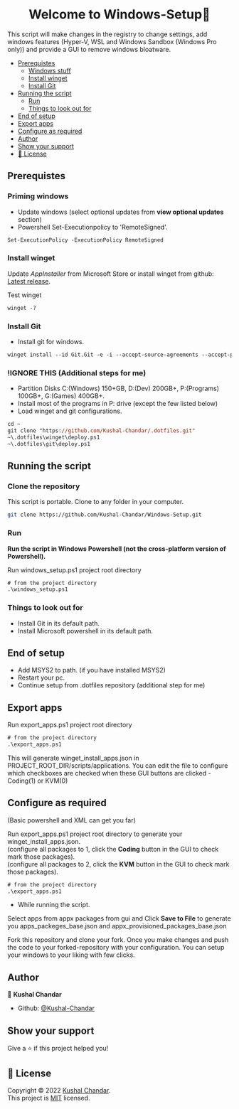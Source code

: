 <h1 align="center">Welcome to Windows-Setup👋</h1>

This script will make changes in the registry to change settings, add windows features (Hyper-V, WSL and Windows Sandbox (Windows Pro only)) and provide a GUI to remove windows bloatware.

- [Prerequistes](#prerequistes)
  - [Windows stuff](#windows-stuff)
  - [Install winget](#install-winget)
  - [Install Git](#install-git)
- [Running the script](#running-the-script)
  - [Run](#run)
  - [Things to look out for](#things-to-look-out-for)
- [End of setup](#end-of-setup)
- [Export apps](#export-apps)
- [Configure as required](#configure-as-required)
- [Author](#author)
- [Show your support](#show-your-support)
- [📝 License](#📝-license)

## Prerequistes

### Priming windows

- Update windows (select optional updates from **view optional updates** section)
- Powershell Set-Executionpolicy to 'RemoteSigned'.

```ps
Set-ExecutionPolicy -ExecutionPolicy RemoteSigned
```

### Install winget

Update _AppInstaller_ from Microsoft Store or install winget from github: [Latest release](https://github.com/microsoft/winget-cli/releases/latest). <br>

Test winget

```ps
winget -?
```

### Install Git

- Install git for windows.

```ps
winget install --id Git.Git -e -i --accept-source-agreements --accept-package-agreements
```

### !IGNORE THIS (Additional steps for me)

- Partition Disks C:(Windows) 150+GB, D:(Dev) 200GB+, P:(Programs) 100GB+, G:(Games) 400GB+.<br>
- Install most of the programs in P: drive (except the few listed below)<br>
- Load winget and git configurations. <br>

```ps
cd ~
git clone "https://github.com/Kushal-Chandar/.dotfiles.git"
~\.dotfiles\winget\deploy.ps1
~\.dotfiles\git\deploy.ps1
```

## Running the script

### Clone the repository

This script is portable. Clone to any folder in your computer.

```sh
git clone https://github.com/Kushal-Chandar/Windows-Setup.git
```

### Run

**Run the script in Windows Powershell (not the cross-platform version of Powershell).** <br>

Run windows_setup.ps1 project root directory

```ps
# from the project directory
.\windows_setup.ps1
```

### Things to look out for

- Install Git in its default path.
- Install Microsoft powershell in its default path.

## End of setup

- Add MSYS2 to path. (if you have installed MSYS2)
- Restart your pc.
- Continue setup from .dotfiles repository (additional step for me)

## Export apps

Run export_apps.ps1 project root directory

```ps
# from the project directory
.\export_apps.ps1
```

This will generate winget_install_apps.json in PROJECT_ROOT_DIR/scripts/applications. You can edit the file to configure which checkboxes are checked when these GUI buttons are clicked - Coding(1) or KVM(0)

## Configure as required

(Basic powershell and XML can get you far)

Run export_apps.ps1 project root directory to generate your winget_install_apps.json.<br>
(configure all packages to 1, click the **Coding** button in the GUI to check mark those packages).<br>
(configure all packages to 2, click the **KVM** button in the GUI to check mark those packages).<br>

```ps
# from the project directory
.\export_apps.ps1
```

- While running the script.

Select apps from appx packages from gui and Click **Save to File** to generate you apps_packeges_base.json and appx_provisioned_packages_base.json

Fork this repository and clone your fork. Once you make changes and push the code to your forked-repository with your configuration. You can setup your windows to your liking with few clicks.

## Author

👤 **Kushal Chandar**

- Github: [@Kushal-Chandar](https://github.com/Kushal-Chandar)

## Show your support

Give a ⭐️ if this project helped you!

## 📝 License

Copyright © 2022 [Kushal Chandar](https://github.com/Kushal-Chandar).<br />
This project is [MIT](project-source-dir/LICENSE.txt) licensed.
